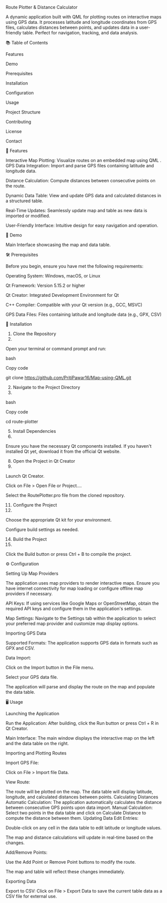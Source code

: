 Route Plotter & Distance Calculator

A dynamic application built with QML for plotting routes on interactive maps using GPS data. It processes latitude and longitude coordinates from GPS files, calculates distances between points, and updates data in a user-friendly table. Perfect for navigation, tracking, and data analysis.


📚 Table of Contents

Features

Demo

Prerequisites

Installation

Configuration

Usage

Project Structure

Contributing

License

Contact

🚀 Features

Interactive Map Plotting: Visualize routes on an embedded map using QML
.
GPS Data Integration: Import and parse GPS files containing latitude and longitude data.

Distance Calculation: Compute distances between consecutive points on the route.

Dynamic Data Table: View and update GPS data and calculated distances in a structured table.

Real-Time Updates: Seamlessly update map and table as new data is imported or modified.

User-Friendly Interface: Intuitive design for easy navigation and operation.

🎥 Demo

Main Interface showcasing the map and data table.


🛠 Prerequisites

Before you begin, ensure you have met the following requirements:


Operating System: Windows, macOS, or Linux

Qt Framework: Version 5.15.2 or higher

Qt Creator: Integrated Development Environment for Qt

C++ Compiler: Compatible with your Qt version (e.g., GCC, MSVC)

GPS Data Files: Files containing latitude and longitude data (e.g., GPX, CSV)

📝 Installation

1. Clone the Repository
2. 
Open your terminal or command prompt and run:


bash

Copy code

git clone https://github.com/PritiPawar16/Map-using-QML.git

2. Navigate to the Project Directory
3. 
bash

Copy code

cd route-plotter

5. Install Dependencies
6. 
Ensure you have the necessary Qt components installed. If you haven't installed Qt yet, download it from the official Qt website.


8. Open the Project in Qt Creator
9. 
Launch Qt Creator.

Click on File > Open File or Project....

Select the RoutePlotter.pro file from the cloned repository.

11. Configure the Project
12. 
Choose the appropriate Qt kit for your environment.

Configure build settings as needed.

14. Build the Project
15. 
Click the Build button or press Ctrl + B to compile the project.


⚙️ Configuration

Setting Up Map Providers

The application uses map providers to render interactive maps. Ensure you have internet connectivity for map loading or configure offline map providers if necessary.


API Keys: If using services like Google Maps or OpenStreetMap, obtain the required API keys and configure them in the application's settings.


Map Settings: Navigate to the Settings tab within the application to select your preferred map provider and customize map display options.


Importing GPS Data

Supported Formats: The application supports GPS data in formats such as GPX and CSV.


Data Import:


Click on the Import button in the File menu.

Select your GPS data file.

The application will parse and display the route on the map and populate the data table.

🖥 Usage

Launching the Application

Run the Application: After building, click the Run button or press Ctrl + R in Qt Creator.


Main Interface: The main window displays the interactive map on the left and the data table on the right.


Importing and Plotting Routes

Import GPS File:


Click on File > Import file Data.

View Route:

The route will be plotted on the map.
The data table will display latitude, longitude, and calculated distances between points.
Calculating Distances
Automatic Calculation: The application automatically calculates the distance between consecutive GPS points upon data import.
Manual Calculation: Select two points in the data table and click on Calculate Distance to compute the distance between them.
Updating Data
Edit Entries:


Double-click on any cell in the data table to edit latitude or longitude values.

The map and distance calculations will update in real-time based on the changes.

Add/Remove Points:


Use the Add Point or Remove Point buttons to modify the route.

The map and table will reflect these changes immediately.

Exporting Data

Export to CSV: Click on File > Export Data to save the current table data as a CSV file for external use.

